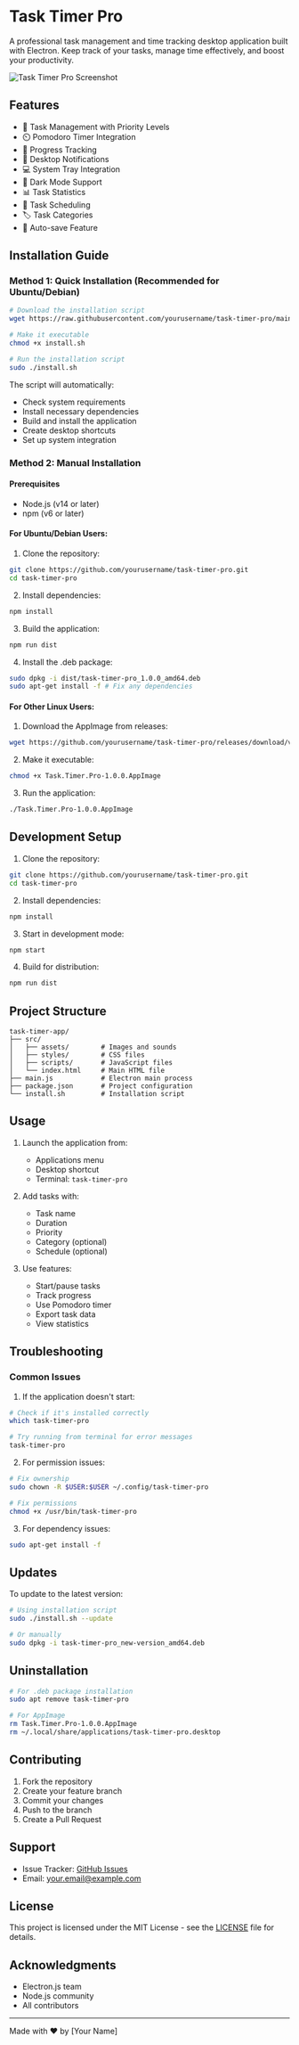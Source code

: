 # Task Timer Pro

A professional task management and time tracking desktop application built with Electron. Keep track of your tasks, manage time effectively, and boost your productivity.

![Task Timer Pro Screenshot](screenshots/main.png)

## Features

- 📝 Task Management with Priority Levels
- ⏲️ Pomodoro Timer Integration
- 🎯 Progress Tracking
- 🔔 Desktop Notifications
- 💻 System Tray Integration
- 🌙 Dark Mode Support
- 📊 Task Statistics
- 📅 Task Scheduling
- 🏷️ Task Categories
- 💾 Auto-save Feature

## Installation Guide

### Method 1: Quick Installation (Recommended for Ubuntu/Debian)
```bash
# Download the installation script
wget https://raw.githubusercontent.com/yourusername/task-timer-pro/main/install.sh

# Make it executable
chmod +x install.sh

# Run the installation script
sudo ./install.sh
```

The script will automatically:
- Check system requirements
- Install necessary dependencies
- Build and install the application
- Create desktop shortcuts
- Set up system integration

### Method 2: Manual Installation

#### Prerequisites
- Node.js (v14 or later)
- npm (v6 or later)

#### For Ubuntu/Debian Users:

1. Clone the repository:
```bash
git clone https://github.com/yourusername/task-timer-pro.git
cd task-timer-pro
```

2. Install dependencies:
```bash
npm install
```

3. Build the application:
```bash
npm run dist
```

4. Install the .deb package:
```bash
sudo dpkg -i dist/task-timer-pro_1.0.0_amd64.deb
sudo apt-get install -f # Fix any dependencies
```

#### For Other Linux Users:

1. Download the AppImage from releases:
```bash
wget https://github.com/yourusername/task-timer-pro/releases/download/v1.0.0/Task.Timer.Pro-1.0.0.AppImage
```

2. Make it executable:
```bash
chmod +x Task.Timer.Pro-1.0.0.AppImage
```

3. Run the application:
```bash
./Task.Timer.Pro-1.0.0.AppImage
```

## Development Setup

1. Clone the repository:
```bash
git clone https://github.com/yourusername/task-timer-pro.git
cd task-timer-pro
```

2. Install dependencies:
```bash
npm install
```

3. Start in development mode:
```bash
npm start
```

4. Build for distribution:
```bash
npm run dist
```

## Project Structure

```
task-timer-app/
├── src/
│   ├── assets/        # Images and sounds
│   ├── styles/        # CSS files
│   ├── scripts/       # JavaScript files
│   └── index.html     # Main HTML file
├── main.js            # Electron main process
├── package.json       # Project configuration
└── install.sh         # Installation script
```

## Usage

1. Launch the application from:
   - Applications menu
   - Desktop shortcut
   - Terminal: `task-timer-pro`

2. Add tasks with:
   - Task name
   - Duration
   - Priority
   - Category (optional)
   - Schedule (optional)

3. Use features:
   - Start/pause tasks
   - Track progress
   - Use Pomodoro timer
   - Export task data
   - View statistics

## Troubleshooting

### Common Issues

1. If the application doesn't start:
```bash
# Check if it's installed correctly
which task-timer-pro

# Try running from terminal for error messages
task-timer-pro
```

2. For permission issues:
```bash
# Fix ownership
sudo chown -R $USER:$USER ~/.config/task-timer-pro

# Fix permissions
chmod +x /usr/bin/task-timer-pro
```

3. For dependency issues:
```bash
sudo apt-get install -f
```

## Updates

To update to the latest version:
```bash
# Using installation script
sudo ./install.sh --update

# Or manually
sudo dpkg -i task-timer-pro_new-version_amd64.deb
```

## Uninstallation

```bash
# For .deb package installation
sudo apt remove task-timer-pro

# For AppImage
rm Task.Timer.Pro-1.0.0.AppImage
rm ~/.local/share/applications/task-timer-pro.desktop
```

## Contributing

1. Fork the repository
2. Create your feature branch
3. Commit your changes
4. Push to the branch
5. Create a Pull Request

## Support

- Issue Tracker: [GitHub Issues](https://github.com/yourusername/task-timer-pro/issues)
- Email: your.email@example.com

## License

This project is licensed under the MIT License - see the [LICENSE](LICENSE) file for details.

## Acknowledgments

- Electron.js team
- Node.js community
- All contributors

---
Made with ❤️ by [Your Name]

